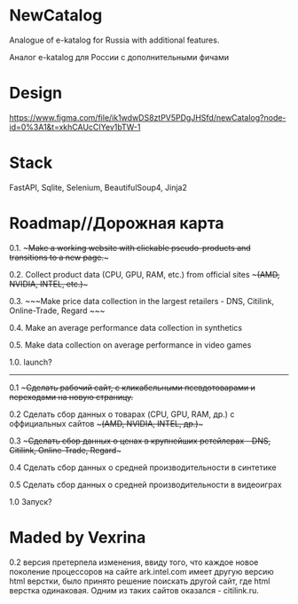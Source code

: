 # NewCatalog
Analogue of e-katalog for Russia with additional features.

Аналог e-katalog для России с дополнительными фичами

# Design

https://www.figma.com/file/ik1wdwDS8ztPV5PDgJHSfd/newCatalog?node-id=0%3A1&t=xkhCAUcCIYev1bTW-1

# Stack

FastAPI, Sqlite, Selenium, BeautifulSoup4, Jinja2

# Roadmap//Дорожная карта

0.1. ~~~Make a working website with clickable pseudo-products and transitions to a new page.~~~

0.2. Collect product data (CPU, GPU, RAM, etc.) from official sites ~~~(AMD, NVIDIA, INTEL, etc.)~~~

0.3. ~~~Make price data collection in the largest retailers - DNS, Citilink, Online-Trade, Regard ~~~

0.4. Make an average performance data collection in synthetics

0.5. Make data collection on average performance in video games

1.0. launch?
___
0.1 ~~~Сделать рабочий сайт, с кликабельными псевдотоварами и переходами на новую страницу.~~

0.2 Сделать сбор данных о товарах (CPU, GPU, RAM, др.) с оффициальных сайтов ~~~(AMD, NVIDIA, INTEL, др.)~~~ 

0.3 ~~~Сделать сбор данных о ценах в крупнейших ретейлерах - DNS, Citilink, Online-Trade, Regard~~~

0.4 Сделать сбор данных о средней производительности в синтетике

0.5 Сделать сбор данных о средней производительности в видеоиграх

1.0 Запуск?

# Maded by Vexrina

0.2 версия претерпела изменения, ввиду того, что каждое новое поколение процессоров на сайте ark.intel.com имеет другую версию html верстки, было принято решение поискать другой сайт, где html верстка одинаковая. Одним из таких сайтов оказался - citilink.ru.
